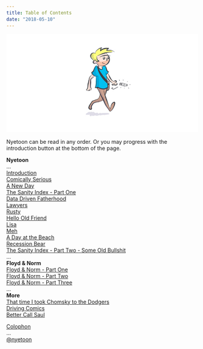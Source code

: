 ```yaml
---
title: Table of Contents
date: "2018-05-10"
---
```

 

<!-- end -->
![TableContentsHeader](./nyetoon_toc.jpg)

Nyetoon can be read in any order. Or you may progress with the introduction button at the bottom of the page. 

<b>Nyetoon</b>
<br>
...
<br>
[Introduction](../00-nyetoon-redux-intro)
<br>
[Comically Serious](../01-nyetoon-comicallyserious)
<br>
[A New Day](../02-nyetoon-anewday)
<br>
[The Sanity Index - Part One](../03-nyetoon-sanityindex)
<br>
[Data Driven Fatherhood](../04-nyetoon-fatherhoodanalytics)
<br>
[Lawyers](../05-nyetoon-lawyercartoons)
<br>
[Rusty](../06-nyetoon-rusty)
<br>
[Hello Old Friend](../07-nyetoon-failure)
<br>
[Lisa](../08-nyetoon-lisa)
<br>
[Meh](../09-nyetoon-meh)
<br>
[A Day at the Beach](../10-nyetoon-adayatthebeach)
<br>
[Recession Bear](../11-nyetoon-recessionbear)
<br>
[The Sanity Index - Part Two - Some Old Bullshit](../12-nyetoon-someoldbullshit)
<br>
...
<br>
<b>Floyd & Norm</b>
<br>
[Floyd & Norm - Part One](../13-nyetoon-floydandnorm01)
<br>
[Floyd & Norm - Part Two](../14-nyetoon-floydandnorm02)
<br>
[Floyd & Norm - Part Three](../15-nyetoon-floydandnorm03)
<br>
...
<br>
<b>More</b>
<br>
[That time I took Chomsky to the Dodgers](../16-nyetoon-chomsky)
<br>
[Driving Comics](../17-nyetoon-drivingcomics)
<br>
[Better Call Saul](../18-nyetoon-bettercallsaul)

[Colophon](../colophon)
<br>
...
<br>
[@nyetoon](http://twitter.com/nyetoon)

